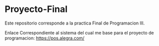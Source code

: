 # Proyecto-Final
Este repositorio corresponde a la practica Final de Programacion III.

Enlace Correspondiente al sistema del cual me base para el proyecto de programacion: https://pos.alegra.com/
